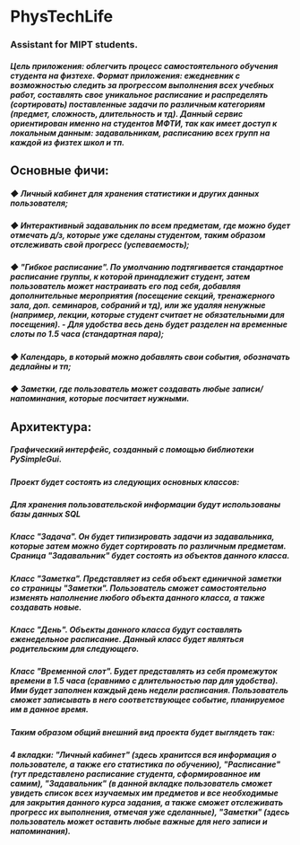 # PhysTechLife
<h3>Assistant for MIPT students.</h3>

<h5>Цель приложения: облегчить процесс самостоятельного обучения студента на физтехе. Формат приложения: ежедневник с возможностью следить за прогрессом выполнения всех учебных работ, составлять свое уникальное расписание и распределять (сортировать) поставленные задачи по различным категориям (предмет, сложность, длительность и тд).  Данный сервис ориентирован именно на студентов МФТИ, так как имеет доступ к локальным данным: задавальникам, расписанию всех групп на каждой из физтех школ и тп.</h5>

<h2>Основные фичи:</h2>
<h5>◆ Личный кабинет для хранения статистики и других данных пользователя;</h5>
<h5>◆ Интерактивный задавальник по всем предметам, где можно будет отмечать д/з, которые уже сделаны студентом, таким образом отслеживать свой прогресс (успеваемость);</h5>
<h5>◆ "Гибкое расписание". По умолчанию подтягивается стандартное расписание группы, к которой принадлежит студент, затем пользователь может настраивать его под себя, добавляя дополнительные мероприятия (посещение секций, тренажерного зала, доп. семинаров, собраний и тд), или же удаляя ненужные (например, лекции, которые студент считает не обязательными для посещения). - Для удобства весь день будет разделен на временные слоты по 1.5 часа (стандартная пара);</h5>
<h5>◆ Календaрь, в который можно добавлять свои события, обозначать дедлайны и тп;</h5>
<h5>◆ Заметки, где пользователь может создавать любые записи/напоминания, которые посчитает нужными.</h5>
<h2></h2>
<h2>Архитектура:</h2>
<h5>Графический интерфейс, созданный с помощью библиотеки PySimpleGui.</h5>
<h5>Проект будет состоять из следующих основных классов:</h5>
<h5>Для хранения пользовательской информации будут использованы базы данных SQL</h5>
<h5>Класс "Задача". Он будет типизировать задачи из задавальника, которые затем можно будет сортировать по различным предметам. Сраница "Задавальник" будет состоять из объектов данного класса.</h5>
<h5>Класс "Заметка". Представляет из себя объект единичной заметки со страницы "Заметки". Пользователь сможет самостоятельно изменять наполнение любого объекта данного класса, а также создавать новые.</h5>
<h5>Класс "День". Объекты данного класса будут составлять еженедельное расписание. Данный класс будет являться родительским для следующего.</h5>
<h5>Класс "Временной слот". Будет представлять из себя промежуток времени в 1.5 часа (сравнимо с длительностью пар для удобства). Ими будет заполнен каждый день недели расписания. Пользователь сможет записывать в него соответствующее событие, планируемое им в данное время.</h5>
<h5>Таким образом общий внешний вид проекта будет выглядеть так:</h5>
<h5>4 вкладки: "Личный кабинет" (здесь хранитсся вся информация о пользователе, а также его статистика по обучению), "Расписание" (тут представлено расписание студента, сформированное им самим), "Задавальник" (в данной вкладке пользователь сможет увидеть список всех изучаемых им предметов и все необходимые для закрытия данного курса задания, а также сможет отслеживать прогресс их выполнения, отмечая уже сделанные), "Заметки" (здесь пользователь может оставить любые важные для него записи и напоминания).</h5>
